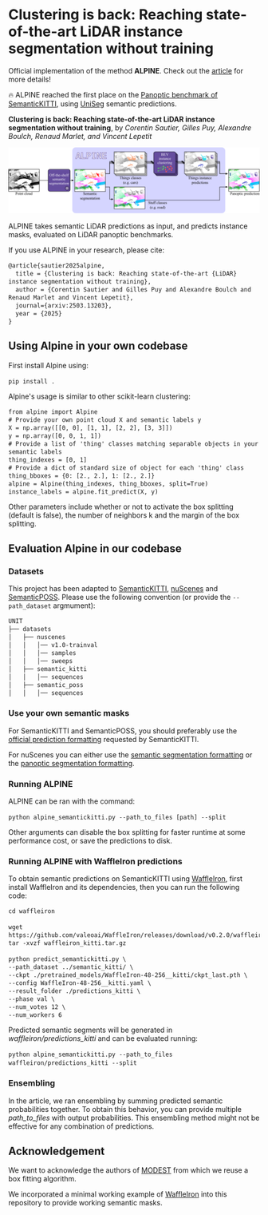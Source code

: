 # Clustering is back: Reaching state-of-the-art LiDAR instance segmentation without training

Official implementation of the method **ALPINE**. Check out the [article](https://arxiv.org/abs/2503.13203) for more details!

🔥 ALPINE reached the first place on the [Panoptic benchmark of SemanticKITTI](https://codalab.lisn.upsaclay.fr/competitions/7092#results), using [UniSeg](https://arxiv.org/abs/2304.03493) semantic predictions.

**Clustering is back: Reaching state-of-the-art LiDAR instance segmentation without training**,
by *Corentin Sautier, Gilles Puy, Alexandre Boulch, Renaud Marlet, and Vincent Lepetit*

![Overview of the method](./assets/method.png)

ALPINE takes semantic LiDAR predictions as input, and predicts instance masks, evaluated on LiDAR panoptic benchmarks. 

If you use ALPINE in your research, please cite:
```
@article{sautier2025alpine,
  title = {Clustering is back: Reaching state-of-the-art {LiDAR} instance segmentation without training},
  author = {Corentin Sautier and Gilles Puy and Alexandre Boulch and Renaud Marlet and Vincent Lepetit},
  journal={arxiv:2503.13203},
  year = {2025}
}
```

## Using Alpine in your own codebase

First install Alpine using:

`pip install .`

Alpine's usage is similar to other scikit-learn clustering:

```
from alpine import Alpine
# Provide your own point cloud X and semantic labels y
X = np.array([[0, 0], [1, 1], [2, 2], [3, 3]])
y = np.array([0, 0, 1, 1])
# Provide a list of 'thing' classes matching separable objects in your semantic labels
thing_indexes = [0, 1]
# Provide a dict of standard size of object for each 'thing' class
thing_bboxes = {0: [2., 2.], 1: [2., 2.]}
alpine = Alpine(thing_indexes, thing_bboxes, split=True)
instance_labels = alpine.fit_predict(X, y)
```

Other parameters include whether or not to activate the box splitting (default is false), the number of neighbors k and the margin of the box splitting.

## Evaluation Alpine in our codebase

### Datasets

This project has been adapted to [SemanticKITTI](http://www.semantic-kitti.org/tasks.html#semseg), [nuScenes](https://www.nuscenes.org/lidar-segmentation) and [SemanticPOSS](http://www.poss.pku.edu.cn/semanticposs.html). Please use the following convention (or provide the `--path_dataset` argmument):

```
UNIT
├── datasets
│   ├── nuscenes
│   │   │── v1.0-trainval
│   │   │── samples
│   │   │── sweeps
│   ├── semantic_kitti
│   │   │── sequences
│   ├── semantic_poss
│   │   │── sequences
```

### Use your own semantic masks

For SemanticKITTI and SemanticPOSS, you should preferably use the [official prediction formatting](http://www.semantic-kitti.org/dataset.html#format) requested by SemanticKITTI.

For nuScenes you can either use the [semantic segmentation formatting](https://www.nuscenes.org/lidar-segmentation//#results-format) or the [panoptic segmentation formatting](https://www.nuscenes.org/panoptic/#results-format).

### Running ALPINE

ALPINE can be ran with the command:

`python alpine_semantickitti.py --path_to_files [path] --split`

Other arguments can disable the box splitting for faster runtime at some performance cost, or save the predictions to disk.

### Running ALPINE with WaffleIron predictions

To obtain semantic predictions on SemanticKITTI using [WaffleIron](https://github.com/valeoai/WaffleIron), first install WaffleIron and its dependencies, then you can run the following code:

```
cd waffleiron

wget https://github.com/valeoai/WaffleIron/releases/download/v0.2.0/waffleiron_kitti.tar.gz
tar -xvzf waffleiron_kitti.tar.gz

python predict_semantickitti.py \
--path_dataset ../semantic_kitti/ \
--ckpt ./pretrained_models/WaffleIron-48-256__kitti/ckpt_last.pth \
--config WaffleIron-48-256__kitti.yaml \
--result_folder ./predictions_kitti \
--phase val \
--num_votes 12 \
--num_workers 6
```

Predicted semantic segments will be generated in *waffleiron/predictions_kitti* and can be evaluated running:

`python alpine_semantickitti.py --path_to_files waffleiron/predictions_kitti --split`

### Ensembling

In the article, we ran ensembling by summing predicted semantic probabilities together. To obtain this behavior, you can provide multiple *path_to_files* with output probabilities. This ensembling method might not be effective for any combination of predictions.

## Acknowledgement

We want to acknowledge the authors of [MODEST](https://github.com/YurongYou/MODEST/) from which we reuse a box fitting algorithm.

We incorporated a minimal working example of [WaffleIron](https://github.com/valeoai/WaffleIron/) into this repository to provide working semantic masks.
